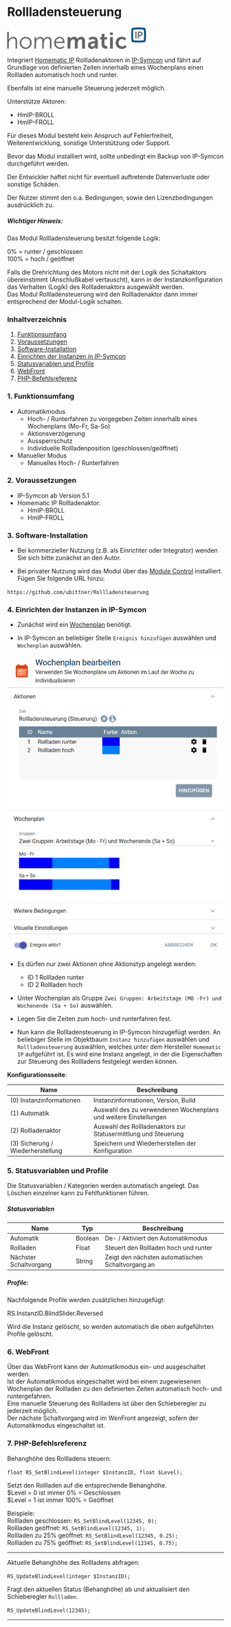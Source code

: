 # Rollladensteuerung

[![Image](../imgs/HmIP_Logo.png)](https://www.homematic-ip.com/start.html)

Integriert [Homematic IP](https://www.homematic-ip.com/start.html) Rollladenaktoren in [IP-Symcon](https://www.symcon.de) und fährt auf Grundlage von definierten Zeiten innerhalb eines Wochenplans einen Rollladen automatisch hoch und runter.  

Ebenfalls ist eine manuelle Steuerung jederzeit möglich.  

Unterstütze Aktoren:  

* HmIP-BROLL
* HmIP-FROLL  

Für dieses Modul besteht kein Anspruch auf Fehlerfreiheit, Weiterentwicklung, sonstige Unterstützung oder Support.

Bevor das Modul installiert wird, sollte unbedingt ein Backup von IP-Symcon durchgeführt werden.

Der Entwickler haftet nicht für eventuell auftretende Datenverluste oder sonstige Schäden.

Der Nutzer stimmt den o.a. Bedingungen, sowie den Lizenzbedingungen ausdrücklich zu.

##### Wichtiger Hinweis:

Das Modul Rollladensteuerung besitzt folgende Logik:

0%      = runter / geschlossen  
100%    = hoch / geöffnet 

Falls die Drehrichtung des Motors nicht mit der Logik des Schaltaktors übereinstimmt (Anschlußkabel vertauscht), kann in der Instanzkonfiguration das Verhalten (Logik) des Rollladenaktors ausgewählt werden.  
Das Modul Rollladensteuerung wird den Rollladenaktor dann immer entsprechend der Modul-Logik schalten.

### Inhaltverzeichnis

1. [Funktionsumfang](#1-funktionsumfang)
2. [Voraussetzungen](#2-voraussetzungen)
3. [Software-Installation](#3-software-installation)
4. [Einrichten der Instanzen in IP-Symcon](#4-einrichten-der-instanzen-in-ip-symcon)
5. [Statusvariablen und Profile](#5-statusvariablen-und-profile)
6. [WebFront](#6-webfront)
7. [PHP-Befehlsreferenz](#7-php-befehlsreferenz)

### 1. Funktionsumfang

* Automatikmodus
    * Hoch- / Runterfahren zu vorgegeben Zeiten innerhalb eines Wochenplans (Mo-Fr, Sa-So) 
    * Aktionsverzögerung
    * Aussperrschutz
    * Individuelle Rollladenposition (geschlossen/geöffnet)
* Manueller Modus
    *  Manuelles Hoch- / Runterfahren  

### 2. Voraussetzungen

- IP-Symcon ab Version 5.1
- Homematic IP Rollladenaktor:
    * HmIP-BROLL
    * HmIP-FROLL  

### 3. Software-Installation

- Bei kommerzieller Nutzung (z.B. als Einrichter oder Integrator) wenden Sie sich bitte zunächst an den Autor.
  
- Bei privater Nutzung wird das Modul über das [Module Control](https://www.symcon.de/service/dokumentation/modulreferenz/module-control/) installiert. Fügen Sie folgende URL hinzu:  

`https://github.com/ubittner/Rollladensteuerung`

### 4. Einrichten der Instanzen in IP-Symcon

- Zunächst wird ein [Wochenplan](https://www.symcon.de/service/dokumentation/konzepte/ereignisse/wochenplan/) benötigt.  

- In IP-Symcon an beliebiger Stelle `Ereignis hinzufügen` auswählen und `Wochenplan` auswählen.

[![Image](../imgs/Wochenplan.png)]()  

- Es dürfen nur zwei Aktionen ohne Aktionstyp angelegt werden:
    * ID 1 Rollladen runter
    * ID 2 Rollladen hoch  

- Unter Wochenplan als Gruppe `Zwei Gruppen: Arbeitstage (MO -Fr) und Wochenende (Sa + So)` auswählen.

- Legen Sie die Zeiten zum hoch- und runterfahren fest.

- Nun kann die Rollladensteuerung in IP-Symcon hinzugefügt werden. An beliebiger Stelle im Objektbaum `Instanz hinzufügen` auswählen und `Rollladensteuerung` auswählen, welches unter dem Hersteller `Homematic IP` aufgeführt ist. Es wird eine Instanz angelegt, in der die Eigenschaften zur Steuerung des Rollladens festgelegt werden können.

__Konfigurationsseite__:

Name                                | Beschreibung
----------------------------------- | ---------------------------------
(0) Instanzinformationen            | Instanzinformationen, Version, Build
(1) Automatik                       | Auswahl des zu verwendenen Wochenplans und weitere Einstellungen
(2) Rollladenaktor                  | Auswahl des Rollladenaktors zur Statusermittlung und Steuerung 
(3) Sicherung / Wiederherstellung   | Speichern und Wiederherstellen der Konfiguration  

### 5. Statusvariablen und Profile  

Die Statusvariablen / Kategorien werden automatisch angelegt. Das Löschen einzelner kann zu Fehlfunktionen führen.

##### Statusvariablen

Name                    | Typ       | Beschreibung
----------------------- | --------- | ----------------
Automatik               | Boolean   | De- / Aktiviert den Automatikmodus 
Rollladen               | Float     | Steuert den Rollladen hoch und runter
Nächster Schaltvorgang  | String    | Zeigt den nächsten automatischen Schaltvorgang an

##### Profile:

Nachfolgende Profile werden zusätzlichen hinzugefügt:

RS.InstanzID.BlindSlider.Reversed

Wird die Instanz gelöscht, so werden automatisch die oben aufgeführten Profile gelöscht.

### 6. WebFront

Über das WebFront kann der Automatikmodus ein- und ausgeschaltet werden.  
Ist der Automatikmodus eingeschaltet wird bei einem zugewiesenen Wochenplan der Rollladen zu den definierten Zeiten automatisch hoch- und runtergefahren.   
Eine manuelle Steuerung des Rollladens ist über den Schieberegler zu jederzeit möglich.  
Der nächste Schaltvorgang wird im WenFront angezeigt, sofern der Automatikmodus eingeschaltet ist.

### 7. PHP-Befehlsreferenz  

Behanghöhe des Rollladens steuern:

`float RS_SetBlindLevel(integer $InstanzID, float $Level);`  
  
Setzt den Rollladen auf die entsprechende Behanghöhe.  
$Level = 0 ist immer    0% = Geschlossen  
$Level = 1 ist immer  100% = Geöffnet  
  
Beispiele:  
Rollladen geschlossen: `RS_SetBlindLevel(12345, 0);`  
Rollladen geöffnet: `RS_SetBlindLevel(12345, 1);`  
Rollladen zu 25% geöffnet: `RS_SetBlindLevel(12345, 0.25);`  
Rollladen zu 75% geöffnet: `RS_SetBlindLevel(12345, 0.75);`  

---

Aktuelle Behanghöhe des Rollladens abfragen:

`RS_UpdateBlindLevel(integer $InstanzID);`  
  
Fragt den aktuellen Status (Behanghöhe) ab und aktualisiert den Schieberegler `Rollladen`.  

`RS_UpdateBlindLevel(12345);`  

---
